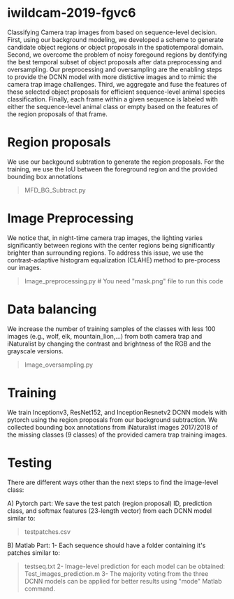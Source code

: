 # iwildcam-2019-fgvc6
Classifying Camera trap images from based on sequence-level decision. First, using our background modeling, we developed a scheme to generate candidate object regions or object proposals in the spatiotemporal domain. Second, we overcome the problem of noisy foregound regions by dentifying the best temporal subset of object proposals after data preprocessing and oversampling. Our preprocessing and oversampling are the enabling steps to provide the DCNN model with more distictive images and to mimic the camera trap image challenges. Third, we aggregate and fuse the features of these selected object proposals for efficient sequence-level animal species classification. Finally, each frame within a given sequence is labeled with either the sequence-level animal class or empty based on the features of the region proposals of that frame.


# Region proposals
We use our backgound subtration to generate the region proposals. For the training, we use the IoU between the foreground region and the provided bounding box annotations
> MFD_BG_Subtract.py


# Image Preprocessing
We notice that, in night-time camera trap images, the lighting varies significantly between regions with the center regions being significantly brighter than surrounding regions. To address this issue, we use the contrast-adaptive histogram equalization (CLAHE) method to pre-process our images.
> Image_preprocessing.py # You need "mask.png" file to run this code


# Data balancing
We increase the number of training samples of the classes with less 100 images (e.g., wolf, elk, mountain_lion,...) from both camera trap and iNaturalist by changing the contrast and brightness of the RGB and the grayscale versions. 
> Image_oversampling.py


# Training
We train Inceptionv3, ResNet152, and InceptionResnetv2 DCNN models with  pytorch using the region proposals from our background subtraction. We collected bounding box annotations from iNaturalist images 2017/2018 of the missing classes (9 classes) of the provided camera trap training images.


# Testing
There are different ways other than the next steps to find the image-level class:

A) Pytorch part:
We save the test patch (region proposal) ID, prediction class, and softmax features (23-length vector) from each DCNN model similar to:
> testpatches.csv

B) Matlab Part:
1- Each sequence should have a folder containing it's patches similar to:
> testseq.txt
2- Image-level prediction for each model can be obtained:
> Test_images_prediction.m
3- The majority voting from the three DCNN models can be applied for better results using "mode" Matlab command.



